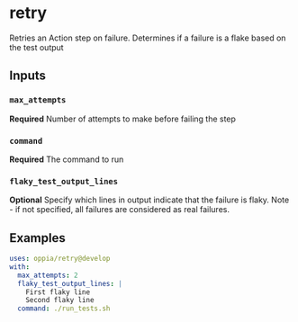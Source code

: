 # retry

Retries an Action step on failure. Determines if a failure is a flake based on the test output

## Inputs

### `max_attempts`

**Required** Number of attempts to make before failing the step

### `command`

**Required** The command to run

### `flaky_test_output_lines`

**Optional** Specify which lines in output indicate that the failure is flaky. Note - if not specified, all failures are considered as real failures.

## Examples

```yaml
uses: oppia/retry@develop
with:
  max_attempts: 2
  flaky_test_output_lines: |
    First flaky line
    Second flaky line
  command: ./run_tests.sh
```
